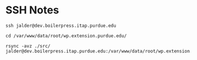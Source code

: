 # SSH Notes

```
ssh jalder@dev.boilerpress.itap.purdue.edu
```

```
cd /var/www/data/root/wp.extension.purdue.edu/
```

```
rsync -avz ./src/ jalder@dev.boilerpress.itap.purdue.edu:/var/www/data/root/wp.extension.purdue.edu/themes/child_theme/
```
